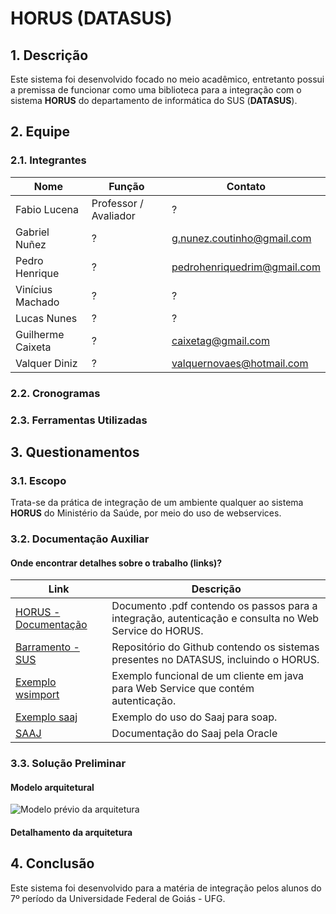 ﻿# **HORUS** (DATASUS)

## 1. Descrição
Este sistema foi desenvolvido focado no meio acadêmico, entretanto possui a premissa de funcionar como uma biblioteca para a integração com o sistema **HORUS** do departamento de informática do SUS (**DATASUS**).

## 2. Equipe

### 2.1. Integrantes
Nome | Função | Contato
-----|--------|--------
Fabio Lucena | Professor / Avaliador | ?
Gabriel Nuñez | ? | g.nunez.coutinho@gmail.com
Pedro Henrique | ? | pedrohenriquedrim@gmail.com
Vinícius Machado | ? | ?
Lucas Nunes | ? | ?
Guilherme Caixeta | ? | caixetag@gmail.com
Valquer Diniz | ? | valquernovaes@hotmail.com

### 2.2. Cronogramas

### 2.3. Ferramentas Utilizadas

## 3. Questionamentos

### 3.1. Escopo
Trata-se da prática de integração de um ambiente qualquer ao sistema **HORUS** do Ministério da Saúde, por meio do uso de webservices.

### 3.2. Documentação Auxiliar
#### Onde encontrar detalhes sobre o trabalho (links)?
Link | Descrição
-----|-----------
[HORUS - Documentação](http://datasus.saude.gov.br/images/Interoperabilidade/Especificacao%20Tecnica%20para%20Integracao%20com%20o%20HORUS%20v1.pdf) | Documento .pdf contendo os passos para a integração, autenticação e consulta no Web Service do HORUS.
[Barramento - SUS](https://github.com/kyriosdata/db/wiki/Barramento-SUS) | Repositório do Github contendo os sistemas presentes no DATASUS, incluindo o HORUS.
[Exemplo wsimport](http://stackoverflow.com/questions/4172118/web-service-client-given-wsdl) | Exemplo funcional de um cliente em java para Web Service que contém autenticação.
[Exemplo saaj](http://www.concretepage.com/webservices/java-saaj-web-service-example) | Exemplo do uso do Saaj para soap.
[SAAJ](http://docs.oracle.com/javaee/5/tutorial/doc/bnbhr.html) | Documentação do Saaj pela Oracle

### 3.3. Solução Preliminar
#### Modelo arquitetural
![Modelo prévio da arquitetura](https://github.com/PedroDrim/integracao201701/blob/master/Anexos/Modelagem%20De%20Dados.png?raw=true)
#### Detalhamento da arquitetura

## 4. Conclusão 
Este sistema foi desenvolvido para a matéria de integração pelos alunos do 7º período da Universidade Federal de Goiás - UFG.
